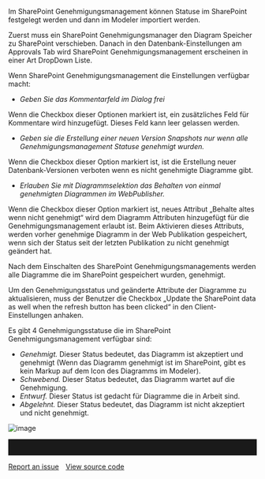 Im SharePoint Genehmigungsmanagement können Statuse im SharePoint festgelegt werden und dann im Modeler importiert werden. 

Zuerst muss ein SharePoint Genehmigungsmanager den Diagram Speicher zu SharePoint verschieben. Danach in den Datenbank-Einstellungen am Approvals Tab wird SharePoint Genehmigungsmanagement erscheinen in einer Art DropDown Liste. 

Wenn SharePoint Genehmigungsmanagement die Einstellungen verfügbar macht:
- *Geben Sie das Kommentarfeld im Dialog frei*

Wenn die Checkbox dieser Optionen markiert ist, ein zusätzliches Feld für Kommentare wird hinzugefügt. Dieses Feld kann leer gelassen werden.
-	*Geben sie die Erstellung einer neuen Version Snapshots nur wenn alle Genehmigungsmanagement Statuse genehmigt wurden.*

Wenn die Checkbox dieser Option markiert ist, ist die Erstellung neuer Datenbank-Versionen verboten wenn es nicht genehmigte Diagramme gibt.
- *Erlauben Sie mit Diagrammselektion das Behalten von einmal genehmigten Diagrammen im WebPublisher.*

Wenn die Checkbox dieser Option markiert ist, neues Attribut „Behalte altes wenn nicht genehmigt“  wird dem Diagramm Attributen hinzugefügt für die Genehmigungsmanagement erlaubt ist. Beim Aktivieren dieses Attributs, werden vorher genehmige Diagramm in der Web Publikation gespeichert, wenn sich der Status seit der letzten Publikation zu nicht genehmigt geändert hat. 



Nach dem Einschalten des SharePoint Genehmigungsmanagements werden alle Diagramme die im SharePoint gespeichert wurden, genehmigt.

<div class="info">
Um den Genehmigungsstatus und geänderte Attribute der Diagramme zu aktualisieren, muss der Benutzer die Checkbox „Update the SharePoint data as well when the refresh button has been clicked“ in den Client-Einstellungen anhaken. 
</div>

Es  gibt 4 Genehmigungsstatuse die im SharePoint Genehmigungsmanagement verfügbar sind: 

-  *Genehmigt.* Dieser Status bedeutet, das Diagramm ist akzeptiert und genehmigt (Wenn das Diagramm genehmigt ist im SharePoint, gibt es kein Markup auf dem Icon des Diagramms im Modeler).
-  *Schwebend.* Dieser Status bedeutet, das Diagramm wartet auf die Genehmigung. 
-  *Entwurf.* Dieser Status ist gedacht für Diagramme die in Arbeit sind. 
-  *Abgelehnt.* Dieser Status bedeutet, das Diagramm ist nicht akzeptiert und nicht genehmigt.

![image](//images.ctfassets.net/utx1h0gfm1om/718n5ERQs6tXHdsgtYSPb0/ae16bace79b27e0ebde2acc578e7ff2e/image.png)
<hr style="padding-top:2rem" />
<a href="https://github.com/process4/docs/issues" target="_blank" class="bgw btn btn-primary btn-lg shadow-sm">Report an issue</a>
<a href="https://github.com/process4/docs" target="_blank" class="bgw btn btn-primary btn-lg shadow-sm" style="margin-left:10px;">View source code</a>